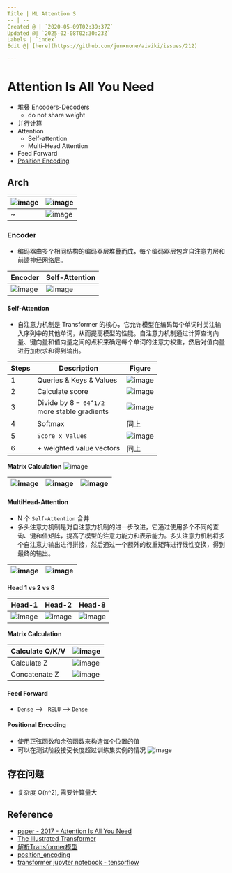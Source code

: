 ```yaml
---
Title | ML Attention S
-- | --
Created @ | `2020-05-09T02:39:37Z`
Updated @| `2025-02-08T02:30:23Z`
Labels | `index`
Edit @| [here](https://github.com/junxnone/aiwiki/issues/212)

---
```

# Attention Is All You Need


- 堆叠 Encoders-Decoders
  -  do not share weight
- 并行计算
- Attention
  - Self-attention
  - Multi-Head Attention
- Feed Forward
- [Position Encoding](/0213_ML_Attention_PE)

## Arch

![image](https://user-images.githubusercontent.com/2216970/106077575-c1b1dd00-614c-11eb-9801-1908bf51aa3b.png) | ![image](https://user-images.githubusercontent.com/2216970/106077653-e27a3280-614c-11eb-9751-0058cbefabd9.png) 
-- | --
~ |  ![image](https://user-images.githubusercontent.com/2216970/81461947-d7a7f800-91e1-11ea-9cf6-d9f6bb408517.png)

### Encoder

- 编码器由多个相同结构的编码器层堆叠而成，每个编码器层包含自注意力层和前馈神经网络层。

Encoder | Self-Attention
-- | --
![image](https://user-images.githubusercontent.com/2216970/105963885-7cde6580-60bc-11eb-8c30-c9dbfbd24197.png) | ![image](https://user-images.githubusercontent.com/2216970/106080333-ce84ff80-6151-11eb-8c99-2dfaf5c057c2.png)

#### Self-Attention
- 自注意力机制是 Transformer 的核心，它允许模型在编码每个单词时关注输入序列中的其他单词，从而提高模型的性能。自注意力机制通过计算查询向量、键向量和值向量之间的点积来确定每个单词的注意力权重，然后对值向量进行加权求和得到输出。


Steps | Description | Figure 
--- | -- | -- 
1 | Queries & Keys & Values |  ![image](https://user-images.githubusercontent.com/2216970/106080866-dabd8c80-6152-11eb-9ee9-303e7aacdbe7.png) 
2 | Calculate score | ![image](https://user-images.githubusercontent.com/2216970/106080912-f0cb4d00-6152-11eb-8b40-34f370a25772.png)
3  | Divide by 8 `= 64^1/2`  <br>more stable gradients |  ![image](https://user-images.githubusercontent.com/2216970/106081170-6505f080-6153-11eb-9cf6-8021b1e84100.png)
4 | Softmax  | 同上
5 |  `Score x Values` |  ![image](https://user-images.githubusercontent.com/2216970/106082015-e8741180-6154-11eb-8b62-13768d27291e.png)
6 |  + weighted value vectors | 同上 

**Matrix Calculation**
![image](https://user-images.githubusercontent.com/2216970/106255109-8bf81b80-6254-11eb-9d1d-70af1ec9c256.png)

![image](https://user-images.githubusercontent.com/2216970/106255072-7da9ff80-6254-11eb-8c7e-1aee3205c716.png) |  ![image](https://user-images.githubusercontent.com/2216970/106083509-9680bb00-6157-11eb-88b0-08d7f202d8cf.png) | ![image](https://user-images.githubusercontent.com/2216970/106083592-b7491080-6157-11eb-8fa2-4f2cb286baa7.png)
-- | -- | --

#### MultiHead-Attention
- N 个 `Self-Attention` 合并
- 多头注意力机制是对自注意力机制的进一步改进，它通过使用多个不同的查询、键和值矩阵，提高了模型的注意力能力和表示能力。多头注意力机制将多个自注意力输出进行拼接，然后通过一个额外的权重矩阵进行线性变换，得到最终的输出。

![image](https://user-images.githubusercontent.com/2216970/106083990-61c13380-6158-11eb-8495-3a5905863bc1.png) | ![image](https://user-images.githubusercontent.com/2216970/106420747-3dd25a80-6496-11eb-84b3-0968b8a0fe0a.png)
-- | --


**Head 1 vs 2 vs 8**

Head-1 | Head-2 | Head-8
-- | -- | --
![image](https://user-images.githubusercontent.com/2216970/106080333-ce84ff80-6151-11eb-8c99-2dfaf5c057c2.png) |  ![image](https://user-images.githubusercontent.com/2216970/106084134-afd63700-6158-11eb-960b-8cc3bc09fe28.png) | ![image](https://user-images.githubusercontent.com/2216970/106084251-f2980f00-6158-11eb-8622-4d1d18d0c351.png)


**Matrix Calculation**

Calculate Q/K/V | ![image](https://user-images.githubusercontent.com/2216970/106083787-0e4ee580-6158-11eb-8d77-0ef7f9ae1888.png) 
-- | --
Calculate Z | ![image](https://user-images.githubusercontent.com/2216970/106083796-1149d600-6158-11eb-8a09-8697ed93661a.png) 
Concatenate Z | ![image](https://user-images.githubusercontent.com/2216970/106083802-160e8a00-6158-11eb-8149-7334befaba04.png)

#### Feed Forward
- `Dense` --> ` RELU` --> `Dense`

#### Positional Encoding
- 使用正弦函数和余弦函数来构造每个位置的值
- 可以在测试阶段接受长度超过训练集实例的情况
![image](https://user-images.githubusercontent.com/2216970/106259242-eba4f580-6259-11eb-937f-2ccfb83c4744.png)


## 存在问题
- 复杂度 O(n^2), 需要计算量大


## Reference
- [paper - 2017 - Attention Is All You Need](https://arxiv.org/pdf/1706.03762.pdf)
- [The Illustrated Transformer](http://jalammar.github.io/illustrated-transformer/)
- [解析Transformer模型](https://mp.weixin.qq.com/s/kjLFPyTb7pal7oorX3ejkw)
- [position_encoding](https://github.com/tensorflow/examples/blob/master/community/en/position_encoding.ipynb)
- [transformer jupyter notebook - tensorflow](https://github.com/tensorflow/docs/blob/master/site/en/tutorials/text/transformer.ipynb)



